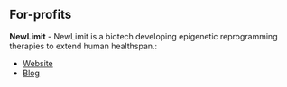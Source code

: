 ## For-profits

**NewLimit** - NewLimit is a biotech developing epigenetic reprogramming therapies to extend human healthspan.:
- [Website](https://www.newlimit.com/)
- [Blog](https://blog.newlimit.com/)
